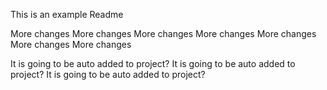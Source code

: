 This is an example Readme

More changes
More changes
More changes
More changes
More changes
More changes
More changes

It is going to be auto added to project?
It is going to be auto added to project?
It is going to be auto added to project?
